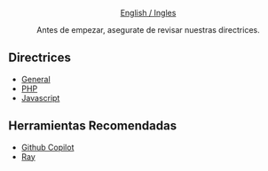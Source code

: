 <p align="center"><a href="./README.md">English / Ingles</a></p>

<p align="center">Antes de empezar, asegurate de revisar nuestras directrices.</p>

## Directrices

* [General](./guidelines/es/GENERAL.md)
* [PHP](./guidelines/es/PHP.md)
* [Javascript](./guidelines/es/JAVASCRIPT.md)

## Herramientas Recomendadas

* [Github Copilot](https://github.com/features/copilot)
* [Ray](https://myray.app)